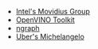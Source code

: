 - [Intel's Movidius Group](https://www.movidius.com/)
- [OpenVINO Toolkit](https://software.intel.com/en-us/openvino-toolkit)
- [ngraph](https://github.com/NervanaSystems/ngraph)
- [Uber's Michelangelo](https://eng.uber.com/michelangelo/)